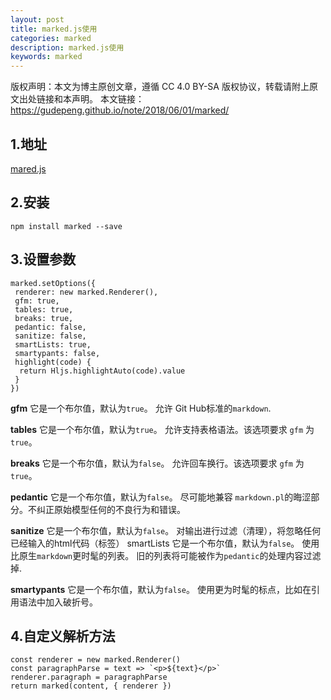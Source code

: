 ```yaml
---
layout: post
title: marked.js使用
categories: marked
description: marked.js使用
keywords: marked
---
```

版权声明：本文为博主原创文章，遵循 CC 4.0 BY-SA 版权协议，转载请附上原文出处链接和本声明。
本文链接：https://gudepeng.github.io/note/2018/06/01/marked/


## 1.地址 
[mared.js](https://github.com/markedjs/marked) 

## 2.安装 
```npm install marked --save```

## 3.设置参数

 ``` 
marked.setOptions({ 
  renderer: new marked.Renderer(), 
  gfm: true, 
  tables: true, 
  breaks: true, 
  pedantic: false, 
  sanitize: false, 
  smartLists: true, 
  smartypants: false, 
  highlight(code) { 
   return Hljs.highlightAuto(code).value 
  }
}) 
 ``` 

**gfm** 它是一个布尔值，默认为`true`。 允许 Git Hub标准的`markdown`. 

**tables** 它是一个布尔值，默认为`true`。 允许支持表格语法。该选项要求 `gfm` 为`true`。 

**breaks** 它是一个布尔值，默认为`false`。 允许回车换行。该选项要求 `gfm` 为`true`。

**pedantic** 它是一个布尔值，默认为`false`。 尽可能地兼容 `markdown.pl`的晦涩部分。不纠正原始模型任何的不良行为和错误。

**sanitize** 它是一个布尔值，默认为`false`。 对输出进行过滤（清理），将忽略任何已经输入的html代码（标签） smartLists 它是一个布尔值，默认为`false`。 使用比原生`markdown`更时髦的列表。 旧的列表将可能被作为`pedantic`的处理内容过滤掉. 

**smartypants** 它是一个布尔值，默认为`false`。 使用更为时髦的标点，比如在引用语法中加入破折号。

 ## 4.自定义解析方法

``` 
const renderer = new marked.Renderer() 
const paragraphParse = text => `<p>${text}</p>` 
renderer.paragraph = paragraphParse 
return marked(content, { renderer }) 
```
